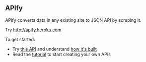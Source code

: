 ## APIfy

APIfy converts data in any existing site to JSON API by scraping it.

Try http://apify.heroku.com

To get started:
* Try [this API](http://apify.heroku.com/resources/4fc2a166ae684d0001000004) and understand [how it's built](http://apify.heroku.com/resources/4fc2a166ae684d0001000004/edit)
* Read the [tutorial](http://apify.heroku.com/tutorial/create) to start creating your own APIs